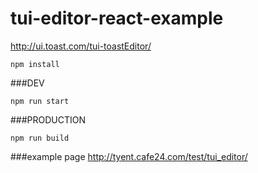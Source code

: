 # tui-editor-react-example
http://ui.toast.com/tui-toastEditor/

```
npm install
```

###DEV
```
npm run start
```

###PRODUCTION
```
npm run build
```

###example page
http://tyent.cafe24.com/test/tui_editor/

